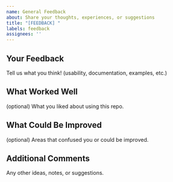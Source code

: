 ```yaml
---
name: General Feedback
about: Share your thoughts, experiences, or suggestions
title: "[FEEDBACK] "
labels: feedback
assignees: ''
---
```


## Your Feedback
Tell us what you think! (usability, documentation, examples, etc.)

## What Worked Well
(optional) What you liked about using this repo.

## What Could Be Improved
(optional) Areas that confused you or could be improved.

## Additional Comments
Any other ideas, notes, or suggestions.
